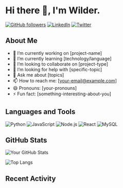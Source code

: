 # Hi there 👋, I'm Wilder.

[![GitHub followers](https://img.shields.io/github/followers/wilder14-eslu?label=Follow&style=social)](https://github.com/wilder14-eslu?tab=followers)
[![LinkedIn](https://img.shields.io/badge/LinkedIn-Connect-blue)](https://www.linkedin.com/in/wilder-espinoza-luna-53b1b11b6/?original_referer=https%3A%2F%2Fpe%2Elinkedin%2Ecom%2F&originalSubdomain=pe)
[![Twitter](https://img.shields.io/twitter/follow/wildere28034755?style=social)](https://x.com/wildere28034755)

## About Me

- 🔭 I’m currently working on [project-name]
- 🌱 I’m currently learning [technology/language]
- 👯 I’m looking to collaborate on [project-type]
- 🤔 I’m looking for help with [specific-topic]
- 💬 Ask me about [topics]
- 📫 How to reach me: [your-email@example.com]
- 😄 Pronouns: [your-pronouns]
- ⚡ Fun fact: [something-interesting-about-you]

## Languages and Tools

![Python](https://img.shields.io/badge/Python-3776AB?style=flat&logo=python&logoColor=white)
![JavaScript](https://img.shields.io/badge/JavaScript-F7DF1E?style=flat&logo=javascript&logoColor=black)
![Node.js](https://img.shields.io/badge/Node.js-339933?style=flat&logo=node.js&logoColor=white)
![React](https://img.shields.io/badge/React-20232A?style=flat&logo=react&logoColor=61DAFB)
![MySQL](https://img.shields.io/badge/MySQL-4479A1?style=flat&logo=mysql&logoColor=white)

## GitHub Stats

![Your GitHub Stats](https://github-readme-stats.vercel.app/api?username=<your-username>&show_icons=true&theme=radical)

![Top Langs](https://github-readme-stats.vercel.app/api/top-langs/?username=<your-username>&layout=compact&theme=radical)

## Recent Activity

<!--START_SECTION:activity-->
<!--END_SECTION:activity-->
